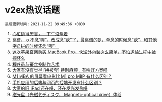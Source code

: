 # v2ex热议话题

`最后更新时间：2021-11-22 09:49:36 +0800`

1. [心脏跳得厉害，一下午没睡着](https://www.v2ex.com/t/816944)
1. [离谱， o 不念“喔”，改成念“欧”了，最离谱的是，单念的时候念“欧”，和其他字母拼的时候还念“喔”。](https://www.v2ex.com/t/816955)
1. [这次苹果官网购买 MacBook Pro，快递外包装这么简单，不怕运输过程中被摔坏么](https://www.v2ex.com/t/816933)
1. [程序员与蚕丝被制作艺术](https://www.v2ex.com/t/816946)
1. [大家有没有觉得 [换被套] 特别麻烦，有啥好方案吗](https://www.v2ex.com/t/816993)
1. [M1 MBA 的屏幕看电影比 M1 pro MBP 有什么区别？](https://www.v2ex.com/t/816913)
1. [手机应用的后端与网页的后端开发有什么区别？](https://www.v2ex.com/t/816922)
1. [大家的旧 iPad 还在吗，还在发光发热吗](https://www.v2ex.com/t/816978)
1. [磁光盘（光磁気ディスク， Magneto-optical drive）体验](https://www.v2ex.com/t/816897)

